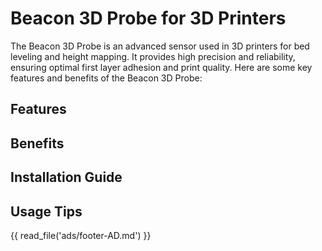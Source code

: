 # Beacon 3D Probe for 3D Printers

The Beacon 3D Probe is an advanced sensor used in 3D printers for bed leveling and height mapping. It provides high precision and reliability, ensuring optimal first layer adhesion and print quality. Here are some key features and benefits of the Beacon 3D Probe:

## Features

## Benefits

## Installation Guide


## Usage Tips


{{ read_file('ads/footer-AD.md') }}
